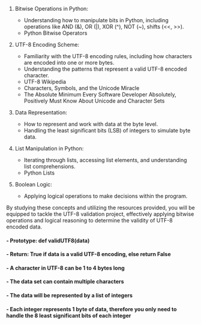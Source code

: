 1. Bitwise Operations in Python:

    - Understanding how to manipulate bits in Python, including operations like AND (&), OR (|), XOR (^), NOT (~), shifts (<<, >>).
    - Python Bitwise Operators

2. UTF-8 Encoding Scheme:

    - Familiarity with the UTF-8 encoding rules, including how characters are encoded into one or more bytes.
    - Understanding the patterns that represent a valid UTF-8 encoded character.
    - UTF-8 Wikipedia
    - Characters, Symbols, and the Unicode Miracle
    - The Absolute Minimum Every Software Developer Absolutely, Positively Must Know About Unicode and Character Sets

3. Data Representation:

    - How to represent and work with data at the byte level.
    - Handling the least significant bits (LSB) of integers to simulate byte data.

4. List Manipulation in Python:

    - Iterating through lists, accessing list elements, and understanding list comprehensions.
    - Python Lists

5. Boolean Logic:

    - Applying logical operations to make decisions within the program.

By studying these concepts and utilizing the resources provided, you will be equipped to tackle the UTF-8 validation project, effectively applying bitwise operations and logical reasoning to determine the validity of UTF-8 encoded data.

#### - Prototype: def validUTF8(data)
#### - Return: True if data is a valid UTF-8 encoding, else return False
#### - A character in UTF-8 can be 1 to 4 bytes long
#### - The data set can contain multiple characters
#### - The data will be represented by a list of integers
#### - Each integer represents 1 byte of data, therefore you only need to handle the 8 least significant bits of each integer
